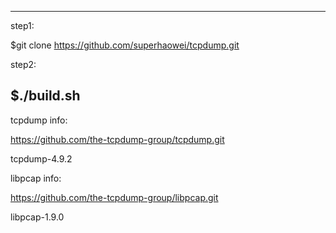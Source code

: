 
--------------------------------------------------------
step1:

$git clone https://github.com/superhaowei/tcpdump.git

step2:

$./build.sh
--------------------------------------------------------











tcpdump info:

https://github.com/the-tcpdump-group/tcpdump.git

tcpdump-4.9.2


libpcap info:

https://github.com/the-tcpdump-group/libpcap.git

libpcap-1.9.0

